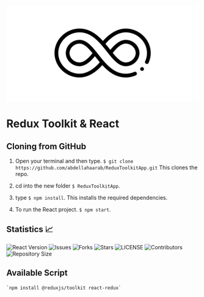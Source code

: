 ![Enterprise](./public/assets/banner.jpg)



# Redux Toolkit & React



## Cloning from GitHub 

1. Open your terminal and then type. `$ git clone https://github.com/abdellahaarab/ReduxToolkitApp.git` This clones the repo.
2. cd into the new folder `$ ReduxToolkitApp`.

3. type  `$ npm install`. This installs the required dependencies.
3. To run the React project. `$ npm start`.

##  Statistics 📈

 ![React Version](https://img.shields.io/badge/React-18-dodgerblue?style=for-the-badge&logo=appveyor)
![Issues](https://img.shields.io/github/issues/abdellahaarab/ReduxToolkitApp?style=for-the-badge&logo=appveyor)
![Forks](https://img.shields.io/github/forks/abdellahaarab/ReduxToolkitApp?style=for-the-badge&logo=appveyor)
![Stars](https://img.shields.io/github/stars/abdellahaarab/ReduxToolkitApp?style=for-the-badge&logo=appveyor)
![LICENSE](https://img.shields.io/github/license/abdellahaarab/ReduxToolkitApp?style=for-the-badge&logo=appveyor)
![Contributors](https://img.shields.io/github/contributors/abdellahaarab/ReduxToolkitApp?style=for-the-badge&logo=appveyor)
![Repository Size](https://img.shields.io/github/repo-size/abdellahaarab/ReduxToolkitApp?style=for-the-badge&logo=appveyor)</br>




## Available Script

    `npm install @reduxjs/toolkit react-redux`

